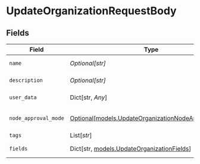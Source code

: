 # UpdateOrganizationRequestBody


## Fields

| Field                                                                                                  | Type                                                                                                   | Required                                                                                               | Description                                                                                            |
| ------------------------------------------------------------------------------------------------------ | ------------------------------------------------------------------------------------------------------ | ------------------------------------------------------------------------------------------------------ | ------------------------------------------------------------------------------------------------------ |
| `name`                                                                                                 | *Optional[str]*                                                                                        | :heavy_minus_sign:                                                                                     | Organization full name                                                                                 |
| `description`                                                                                          | *Optional[str]*                                                                                        | :heavy_minus_sign:                                                                                     | Organization Description                                                                               |
| `user_data`                                                                                            | Dict[str, *Any*]                                                                                       | :heavy_minus_sign:                                                                                     | Custom attributes                                                                                      |
| `node_approval_mode`                                                                                   | [Optional[models.UpdateOrganizationNodeApprovalMode]](../models/updateorganizationnodeapprovalmode.md) | :heavy_minus_sign:                                                                                     | Device Approval Mode                                                                                   |
| `tags`                                                                                                 | List[*str*]                                                                                            | :heavy_minus_sign:                                                                                     | Tags                                                                                                   |
| `fields`                                                                                               | Dict[str, [models.UpdateOrganizationFields](../models/updateorganizationfields.md)]                    | :heavy_minus_sign:                                                                                     | Custom Fields                                                                                          |